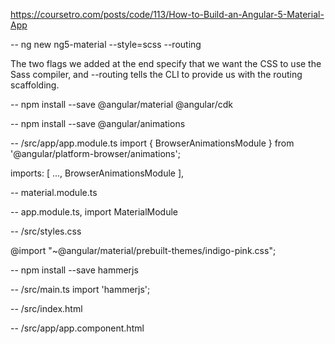 
https://coursetro.com/posts/code/113/How-to-Build-an-Angular-5-Material-App



-- ng new ng5-material --style=scss --routing

The two flags we added at the end specify that we want the CSS to use the Sass compiler, and --routing tells the CLI to provide us with the routing scaffolding.



-- npm install --save @angular/material @angular/cdk

-- npm install --save @angular/animations


-- /src/app/app.module.ts
import { BrowserAnimationsModule } from '@angular/platform-browser/animations';

imports: [
...,
BrowserAnimationsModule
],

-- material.module.ts 

-- app.module.ts, import MaterialModule

-- /src/styles.css

@import "~@angular/material/prebuilt-themes/indigo-pink.css";

-- npm install --save hammerjs

-- /src/main.ts
import 'hammerjs';

-- /src/index.html
<link href="https://fonts.googleapis.com/icon?family=Material+Icons" rel="stylesheet">


-- /src/app/app.component.html 


































